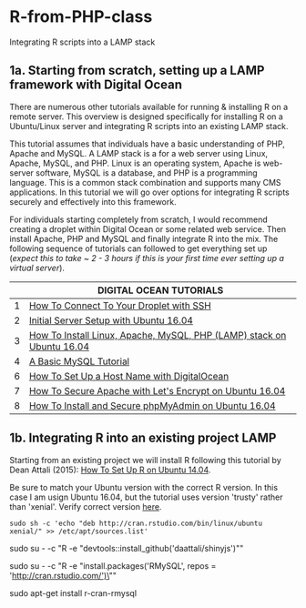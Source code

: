 # R-from-PHP-class
Integrating R scripts into a LAMP stack

## 1a. Starting from scratch, setting up a LAMP framework with Digital Ocean
There are numerous other tutorials available for running & installing R on a remote server. This overview is designed specifically for installing R on a Ubuntu/Linux server and integrating R scripts into an existing LAMP stack. 

This tutorial assumes that individuals have a basic understanding of PHP, Apache and MySQL. A LAMP stack is a for a web server using Linux, Apache, MySQL, and PHP. Linux is an operating system, Apache is web-server software, MySQL is a database, and PHP is a programming language. This is a common stack combination and supports many CMS applications. In this tutorial we will go over options for integrating R scripts securely and effectively into this framework. 

For individuals starting completely from scratch, I would recommend creating a droplet within Digital Ocean or some related web service. Then install Apache, PHP and MySQL and finally integrate R into the mix. The following sequence of tutorials can followed to get everything set up (*expect this to take ~ 2 - 3 hours if this is your first time ever setting up a virtual server*).

|  |              DIGITAL OCEAN TUTORIALS                                                         | 
|-------------------------|-----------------------------------------------------------------------| 
| 1                       | [How To Connect To Your Droplet with SSH](https://www.digitalocean.com/community/tutorials/how-to-connect-to-your-droplet-with-ssh)                               | 
| 2                       | [Initial Server Setup with Ubuntu 16.04](https://www.digitalocean.com/community/tutorials/initial-server-setup-with-ubuntu-16-04)                                | 
| 3                       | [How To Install Linux, Apache, MySQL, PHP (LAMP) stack on Ubuntu 16.04](https://www.digitalocean.com/community/tutorials/how-to-install-linux-apache-mysql-php-lamp-stack-on-ubuntu-16-04) | 
| 4                       | [A Basic MySQL Tutorial](https://www.digitalocean.com/community/tutorials/a-basic-mysql-tutorial)                                                | 
| 6                       | [How To Set Up a Host Name with DigitalOcean](https://www.digitalocean.com/community/tutorials/how-to-set-up-a-host-name-with-digitalocean)               |
| 7                       | [How To Secure Apache with Let's Encrypt on Ubuntu 16.04](https://www.digitalocean.com/community/tutorials/how-to-secure-apache-with-let-s-encrypt-on-ubuntu-16-04)               | 
| 8                       | [How To Install and Secure phpMyAdmin on Ubuntu 16.04](https://www.digitalocean.com/community/tutorials/how-to-install-and-secure-phpmyadmin-on-ubuntu-16-04)                  |


## 1b. Integrating R into an existing project LAMP

Starting from an existing project we will install R following this tutorial by Dean Attali (2015): [How To Set Up R on Ubuntu 14.04](https://www.digitalocean.com/community/tutorials/how-to-set-up-r-on-ubuntu-14-04).

Be sure to match your Ubuntu version with the correct R version. In this case I am usign Ubuntu 16.04, but the tutorial uses version 'trusty' rather than 'xenial'. Verify correct version [here](https://cran.rstudio.com/bin/linux/ubuntu/). 
```{r, engine='sh', count_lines}
sudo sh -c 'echo "deb http://cran.rstudio.com/bin/linux/ubuntu xenial/" >> /etc/apt/sources.list'
```


sudo su - -c "R -e \"devtools::install_github('daattali/shinyjs')\""

sudo su - -c "R -e \"install.packages('RMySQL', repos = 'http://cran.rstudio.com/')\""

sudo apt-get install r-cran-rmysql


